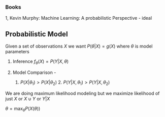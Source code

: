 ### Books

1, Kevin Murphy: Machine Learning: A probabilistic Perspective - ideal



## Probabilistic Model

Given a set of observations $X$ we want $P(\theta | X) = g(X)$  where $\theta$ is model parameters



1. Inference $f_{\theta}(X) = P(Y|X, \theta)$ 

2. Model Comparison - 
   	1. $P(X|\theta_1) > P(X|\theta_2)$ 
    	2. $P(Y|X, \theta_1) > P(Y|X, \theta_2)$ 

  We are doing maximum likelihood modeling but we maximize likelihood of just $X$ or $X \cup Y$ or $Y|X$

$\theta = \max_\theta P(X(\theta))$